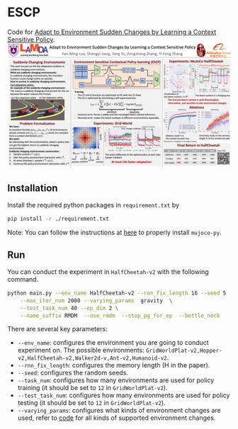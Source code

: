 # ESCP
Code for [Adapt to Environment Sudden Changes by Learning a Context Sensitive Policy](https://www.aaai.org/AAAI22Papers/AAAI-6573.LuoF.pdf).
![image](assets/poster.jpg)
## Installation

Install the required python packages in `requirement.txt` by
```bash
pip install -r ./requirement.txt
```
Note: You can follow the instructions at [here](https://github.com/openai/mujoco-py) to properly install `mujoco-py`.

## Run

You can conduct the experiment in `HalfCheetah-v2` with the following command.
```bash
python main.py --env_name HalfCheetah-v2 --rnn_fix_length 16 --seed 5  --task_num 40 \
    --max_iter_num 2000 --varying_params  gravity  \
    --test_task_num 40 --ep_dim 2 \
    --name_suffix RMDM  --use_rmdm  --stop_pg_for_ep  --bottle_neck
```

There are several key parameters:
- `--env_name`: configures the environment you are going to conduct experiment on. The possible environments: `GridWorldPlat-v2,Hopper-v2,HalfCheetah-v2,Walker2d-v,Ant-v2,Humanoid-v2`.
- `--rnn_fix_length`: configures the memory length (H in the paper). 
- `--seed`: configures the random seeds.
- `--task_num`: configures how many environments are used for policy training (it should be set to `12` in `GridWorldPlat-v2`).
- `--test_task_num`: configures how many environments are used for policy testing (it should be set to `12` in `GridWorldPlat-v2`).
- `--varying_params`: configures what kinds of environment changes are used, refer to [code](envs/nonstationary_env.py) for all kinds of supported environment changes.